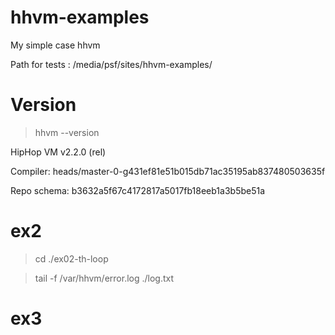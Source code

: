 hhvm-examples
=============
My simple case hhvm


Path for tests : /media/psf/sites/hhvm-examples/



# Version

> hhvm --version

HipHop VM v2.2.0 (rel)

Compiler: heads/master-0-g431ef81e51b015db71ac35195ab837480503635f

Repo schema: b3632a5f67c4172817a5017fb18eeb1a3b5be51a

# ex2

> cd ./ex02-th-loop

> tail -f /var/hhvm/error.log ./log.txt

# ex3


